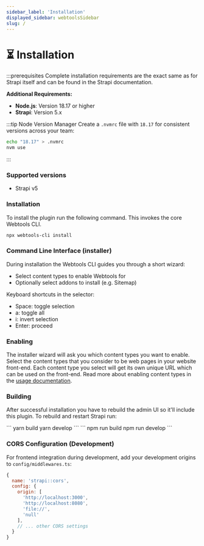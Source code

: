 ```yaml
---
sidebar_label: 'Installation'
displayed_sidebar: webtoolsSidebar
slug: /
---
```


# ⏳ Installation

:::prerequisites
Complete installation requirements are the exact same as for Strapi itself and can be found in the Strapi documentation.

**Additional Requirements:**
- **Node.js**: Version 18.17 or higher
- **Strapi**: Version 5.x

:::tip Node Version Manager
Create a `.nvmrc` file with `18.17` for consistent versions across your team:
```bash
echo "18.17" > .nvmrc
nvm use
```
:::

### Supported versions

- Strapi v5

### Installation

To install the plugin run the following command. This invokes the core Webtools CLI.

```bash
npx webtools-cli install
```

### Command Line Interface (installer)

During installation the Webtools CLI guides you through a short wizard:
- Select content types to enable Webtools for
- Optionally select addons to install (e.g. Sitemap)

Keyboard shortcuts in the selector:
- Space: toggle selection
- a: toggle all
- i: invert selection
- Enter: proceed

### Enabling

The installer wizard will ask you which content types you want to enable. Select the content types that you consider to be web pages in your website front-end. Each content type you select will get its own unique URL which can be used on the front-end. Read more about enabling content types in the [usage documentation](/webtools/usage).

### Building

After successful installation you have to rebuild the admin UI so it'll include this plugin. To rebuild and restart Strapi run:

<Tabs groupId="yarn-npm">
  <TabItem value="yarn" label="Yarn">
    ```
    yarn build
    yarn develop
    ```
  </TabItem>
  <TabItem value="npm" label="NPM">
    ```
    npm run build
    npm run develop
    ```
  </TabItem>
</Tabs>

### CORS Configuration (Development)

For frontend integration during development, add your development origins to `config/middlewares.ts`:

```js
{
  name: 'strapi::cors',
  config: {
    origin: [
      'http://localhost:3000',
      'http://localhost:8080', 
      'file://',
      'null'
    ],
    // ... other CORS settings
  }
}
```

